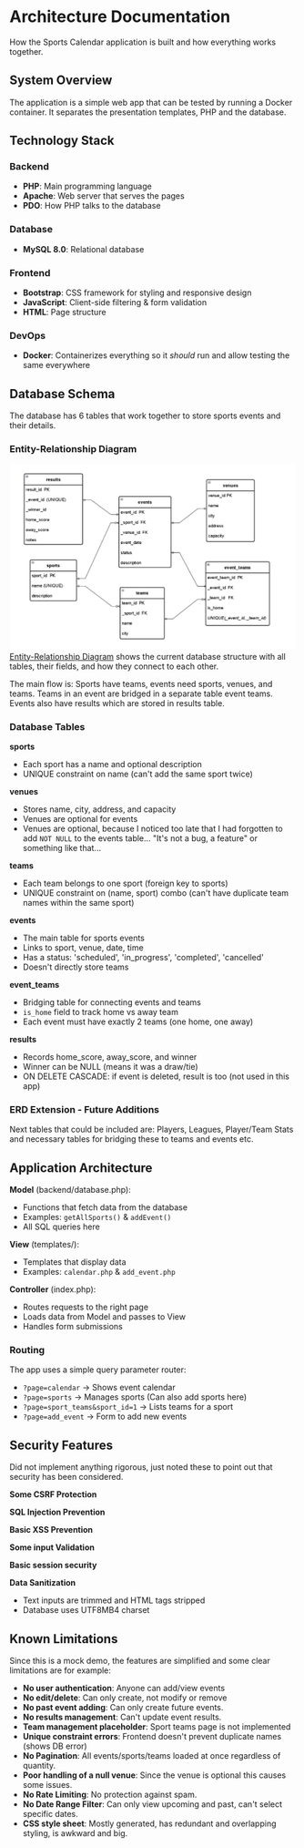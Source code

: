 # Architecture Documentation

How the Sports Calendar application is built and how everything works together.

## System Overview

The application is a simple web app that can be tested by running a Docker container. 
It separates the presentation templates, PHP and the database.

## Technology Stack

### Backend
- **PHP**: Main programming language
- **Apache**: Web server that serves the pages
- **PDO**: How PHP talks to the database

### Database
- **MySQL 8.0**: Relational database

### Frontend
- **Bootstrap**: CSS framework for styling and responsive design
- **JavaScript**: Client-side filtering & form validation
- **HTML**: Page structure

### DevOps
- **Docker**: Containerizes everything so it *should* run and allow testing the same everywhere

## Database Schema

The database has 6 tables that work together to store sports events and their details.

### Entity-Relationship Diagram

![Entity-Relationship Diagram](Diagrams/Entity-Relationship-Diagram.png)
[Entity-Relationship Diagram](Diagrams/Entity-Relationship-Diagram.png) shows the current database structure with all tables, their fields, and how they connect to each other.

The main flow is: Sports have teams, events need sports, venues, and teams. Teams in an event are bridged in a separate table event teams.
Events also have results which are stored in results table.

### Database Tables

**sports**
- Each sport has a name and optional description
- UNIQUE constraint on name (can't add the same sport twice)

**venues**
- Stores name, city, address, and capacity
- Venues are optional for events 
- Venues are optional, because I noticed too late that I had forgotten to add `NOT NULL` to the events table... "It's not a bug, a feature" or something like that...

**teams**
- Each team belongs to one sport (foreign key to sports)
- UNIQUE constraint on (name, sport) combo (can't have duplicate team names within the same sport)

**events**
- The main table for sports events
- Links to sport, venue, date, time
- Has a status: 'scheduled', 'in_progress', 'completed', 'cancelled'
- Doesn't directly store teams

**event_teams**
- Bridging table for connecting events and teams
- `is_home` field to track home vs away team
- Each event must have exactly 2 teams (one home, one away)

**results**
- Records home_score, away_score, and winner
- Winner can be NULL (means it was a draw/tie)
- ON DELETE CASCADE: if event is deleted, result is too (not used in this app)

### ERD Extension - Future Additions

Next tables that could be included are: Players, Leagues, Player/Team Stats and necessary tables for bridging these to teams and events etc. 

## Application Architecture

**Model** (backend/database.php):
- Functions that fetch data from the database
- Examples: `getAllSports()` & `addEvent()`
- All SQL queries here

**View** (templates/):
- Templates that display data
- Examples: `calendar.php` & `add_event.php`

**Controller** (index.php):
- Routes requests to the right page
- Loads data from Model and passes to View
- Handles form submissions

### Routing

The app uses a simple query parameter router:

- `?page=calendar` → Shows event calendar
- `?page=sports` → Manages sports (Can also add sports here)
- `?page=sport_teams&sport_id=1` → Lists teams for a sport
- `?page=add_event` → Form to add new events


## Security Features

Did not implement anything rigorous, just noted these to point out that security has been considered.

**Some CSRF Protection**

**SQL Injection Prevention**

**Basic XSS Prevention**

**Some input Validation**

**Basic session security**

**Data Sanitization**
- Text inputs are trimmed and HTML tags stripped
- Database uses UTF8MB4 charset

## Known Limitations

Since this is a mock demo, the features are simplified and some clear limitations are for example:

- **No user authentication**: Anyone can add/view events
- **No edit/delete**: Can only create, not modify or remove
- **No past event adding**: Can only create future events.
- **No results management**: Can't update event results.
- **Team management placeholder**: Sport teams page is not implemented
- **Unique constraint errors**: Frontend doesn't prevent duplicate names (shows DB error)
- **No Pagination**: All events/sports/teams loaded at once regardless of quantity.
- **Poor handling of a null venue**: Since the venue is optional this causes some issues.
- **No Rate Limiting**: No protection against spam.
- **No Date Range Filter**: Can only view upcoming and past, can't select specific dates.
- **CSS style sheet**: Mostly generated, has redundant and overlapping styling, is awkward and big.
